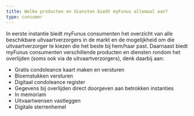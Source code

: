 ```yaml
---
title: Welke producten en diensten biedt myFunus allemaal aan?
type: consumer
---
```


In eerste instantie biedt myFunus consumenten het overzicht van alle beschikbare uitvaartverzorgers in de markt en de mogelijkheid om die uitvaartverzorger te kiezen die het beste bij hem/haar past. Daarnaast biedt myFunus consumenten verschillende producten en diensten rondom het overlijden (soms ook via de uitvaartverzorgers), denk daarbij aan:

- Gratis condoleance kaart maken en versturen
- Bloemstukken versturen
- Digitaal condoleance register
- Gegevens bij overlijden direct doorgeven aan betrokken instanties
- In memoriam
- Uitvaartwensen vastleggen
- Digitale sterrenhemel

